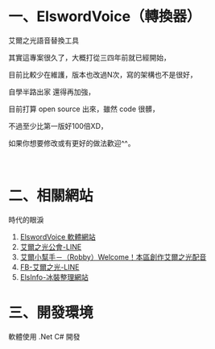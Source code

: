 # 一、ElswordVoice（轉換器）
艾爾之光語音替換工具

其實這專案很久了，大概打從三四年前就已經開始，  

目前比較少在維護，版本也改過N次，寫的架構也不是很好，  

自學半路出家 還得再加強， 

目前打算 open source 出來，雖然 code 很髒，

不過至少比第一版好100倍XD，  

如果你想要修改或有更好的做法歡迎^^。



　　
 　　
# 二、相關網站
時代的眼淚
1. [ElswordVoice 軟體網站](http://elsinfo.clouds.twgogo.org/download.html)
2. [艾爾之光公會-LINE](http://elsline.web.fc2.com/)
3. [艾爾小幫手－（Robby）Welcome！本區創作艾爾之光配音](http://ta7382.pixnet.net/blog)
4. [FB-艾爾之光-LINE](https://www.facebook.com/LINEC8763/) 
5. [ElsInfo-冰裝整理網站](http://elsinfo.clouds.twgogo.org/)
　　
 　　
# 三、開發環境
軟體使用 .Net C# 開發

